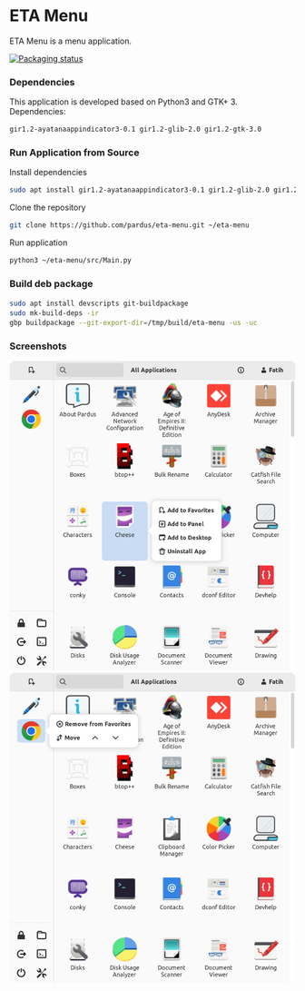 # ETA Menu

ETA Menu is a menu application.

[![Packaging status](https://repology.org/badge/vertical-allrepos/eta-menu.svg)](https://repology.org/project/eta-menu/versions)

### **Dependencies**

This application is developed based on Python3 and GTK+ 3. Dependencies:
```bash
gir1.2-ayatanaappindicator3-0.1 gir1.2-glib-2.0 gir1.2-gtk-3.0
```

### **Run Application from Source**

Install dependencies
```bash
sudo apt install gir1.2-ayatanaappindicator3-0.1 gir1.2-glib-2.0 gir1.2-gtk-3.0
```

Clone the repository
```bash
git clone https://github.com/pardus/eta-menu.git ~/eta-menu
```

Run application
```bash
python3 ~/eta-menu/src/Main.py
```

### **Build deb package**

```bash
sudo apt install devscripts git-buildpackage
sudo mk-build-deps -ir
gbp buildpackage --git-export-dir=/tmp/build/eta-menu -us -uc
```

### **Screenshots**

![eta-menu 1](screenshots/eta-menu-1.png)
![eta-menu 2](screenshots/eta-menu-2.png)

